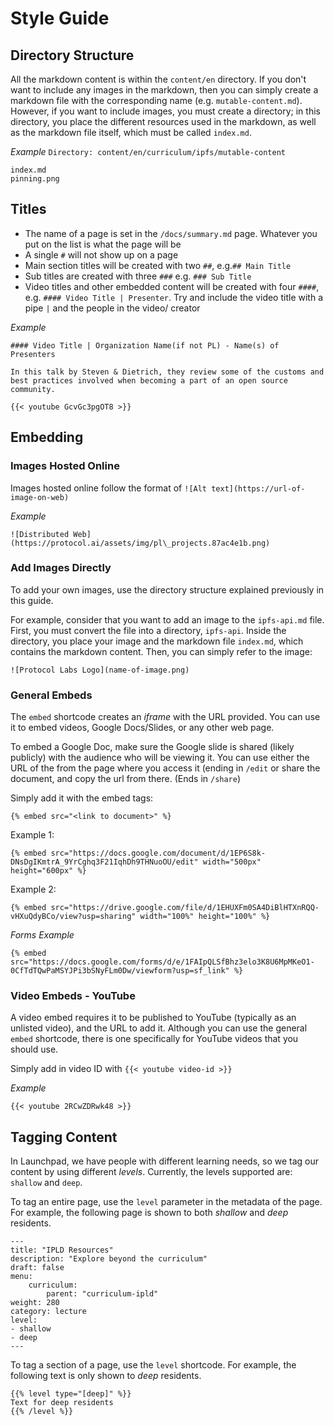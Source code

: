 # Style Guide

## Directory Structure
All the markdown content is within the `content/en` directory. If you don't want to include any images in the markdown, then you can simply create a markdown file with the corresponding name (e.g. `mutable-content.md`). However, if you want to include images, you must create a directory; in this directory, you place the different resources used in the markdown, as well as the markdown file itself, which must be called `index.md`.

_Example_
`Directory: content/en/curriculum/ipfs/mutable-content`
```
index.md
pinning.png
```

## Titles
* The name of a page is set in the `/docs/summary.md` page. Whatever you put on the list is what the page will be
* A single `#` will not show up on a page
* Main section titles will be created with two `##`, e.g.`## Main Title`
* Sub titles are created with three `###` e.g. `### Sub Title`
* Video titles and other embedded content will be created with four `####`, e.g. `#### Video Title | Presenter`. Try and include the video title with a pipe `|` and the people in the video/ creator

_Example_
```
#### Video Title | Organization Name(if not PL) - Name(s) of Presenters

In this talk by Steven & Dietrich, they review some of the customs and best practices involved when becoming a part of an open source community.

{{< youtube GcvGc3pgOT8 >}}
```

## Embedding

### Images Hosted Online
Images hosted online follow the format of
`![Alt text](https://url-of-image-on-web)`

_Example_
```
![Distributed Web](https://protocol.ai/assets/img/pl\_projects.87ac4e1b.png)
```

### Add Images Directly
To add your own images, use the directory structure explained previously in this guide.

For example, consider that you want to add an image to the `ipfs-api.md` file. First, you must convert the file into a directory, `ipfs-api`. Inside the directory, you place your image and the markdown file `index.md`, which contains the markdown content. Then, you can simply refer to the image:

```
![Protocol Labs Logo](name-of-image.png)
```

### General Embeds
The `embed` shortcode creates an _iframe_ with the URL provided. You can use it to embed videos, Google Docs/Slides, or any other web page.

To embed a Google Doc, make sure the Google slide is shared (likely publicly) with the audience who will be viewing it.
You can use either the URL of the from the page where you access it (ending in `/edit` or share the document, and copy the url from there. (Ends in `/share`)

Simply add it with the embed tags:
```
{% embed src="<link to document>" %}
```

Example 1:

```
{% embed src="https://docs.google.com/document/d/1EP6S8k-DNsDgIKmtrA_9YrCghq3F21IqhDh9THNuoOU/edit" width="500px" height="600px" %}
```

Example 2:

```
{% embed src="https://drive.google.com/file/d/1EHUXFm0SA4DiBlHTXnRQQ-vHXuQdyBCo/view?usp=sharing" width="100%" height="100%" %}
```

_Forms Example_

```
{% embed src="https://docs.google.com/forms/d/e/1FAIpQLSfBhz3elo3K8U6MpMKeO1-0CfTdTQwPaMSYJPi3bSNyFLm0Dw/viewform?usp=sf_link" %}
```

### Video Embeds - YouTube
A video embed requires it to be published to YouTube (typically as an unlisted video), and the URL to add it. Although you can use the general `embed` shortcode, there is one specifically for YouTube videos that you should use.

Simply add in video ID with `{{< youtube video-id >}}`

_Example_

```
{{< youtube 2RCwZDRwk48 >}}
```

## Tagging Content
In Launchpad, we have people with different learning needs, so we tag our content by using different _levels_. Currently, the levels supported are: `shallow` and `deep`.

To tag an entire page, use the `level` parameter in the metadata of the page. For example, the following page is shown to both _shallow_ and _deep_ residents.

```
---
title: "IPLD Resources"
description: "Explore beyond the curriculum"
draft: false
menu:
    curriculum:
        parent: "curriculum-ipld"
weight: 280
category: lecture
level:
- shallow
- deep
---
```

To tag a section of a page, use the `level` shortcode. For example, the following text is only shown to _deep_ residents.

```
{{% level type="[deep]" %}}
Text for deep residents
{{% /level %}}
```
